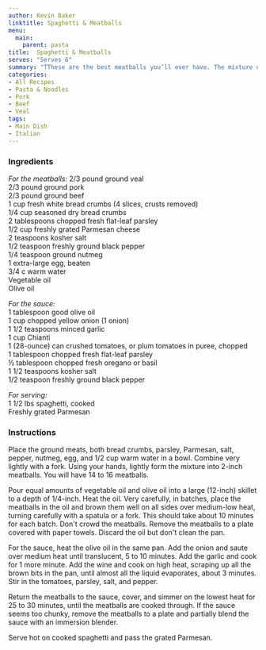 ```yaml
---
author: Kevin Baker
linktitle: Spaghetti & Meatballs
menu:
  main:
    parent: pasta
title:  Spaghetti & Meatballs
serves: "Serves 6"
summary: "TThese are the best meatballs you’ll ever have. The mixture of beef, veal and pork is critical to achieving a perfect texture and flavor."
categories:
- All Recipes
- Pasta & Noodles
- Pork
- Beef 
- Veal
tags: 
- Main Dish
- Italian
---
```

### Ingredients

<div class="ingredient-list">

*For the meatballs:*
2/3 pound ground veal  
2/3 pound ground pork  
2/3 pound ground beef  
1 cup fresh white bread crumbs (4 slices, crusts removed)  
1/4 cup seasoned dry bread crumbs  
2 tablespoons chopped fresh flat-leaf parsley  
1/2 cup freshly grated Parmesan cheese  
2 teaspoons kosher salt  
1/2 teaspoon freshly ground black pepper  
1/4 teaspoon ground nutmeg  
1 extra-large egg, beaten  
3/4 c warm water  
Vegetable oil  
Olive oil  
  
*For the sauce:*  
1 tablespoon good olive oil  
1 cup chopped yellow onion (1 onion)  
1 1/2 teaspoons minced garlic  
1 cup Chianti  
1 (28-ounce) can crushed tomatoes, or plum tomatoes in puree, chopped  
1 tablespoon chopped fresh flat-leaf parsley  
½ tablespoon chopped fresh oregano or basil  
1 1/2 teaspoons kosher salt  
1/2 teaspoon freshly ground black pepper  
  
*For serving:*  
1 1/2 lbs spaghetti, cooked  
Freshly grated Parmesan  


</div>

### Instructions
Place the ground meats, both bread crumbs, parsley, Parmesan, salt, pepper, nutmeg, egg, and 1/2 cup warm water in a bowl. Combine very lightly with a fork. Using your hands, lightly form the mixture into 2-inch meatballs. You will have 14 to 16 meatballs.

Pour equal amounts of vegetable oil and olive oil into a large (12-inch) skillet to a depth of 1/4-inch. Heat the oil. Very carefully, in batches, place the meatballs in the oil and brown them well on all sides over medium-low heat, turning carefully with a spatula or a fork. This should take about 10 minutes for each batch. Don't crowd the meatballs. Remove the meatballs to a plate covered with paper towels. Discard the oil but don't clean the pan.

For the sauce, heat the olive oil in the same pan. Add the onion and saute over medium heat until translucent, 5 to 10 minutes. Add the garlic and cook for 1 more minute. Add the wine and cook on high heat, scraping up all the brown bits in the pan, until almost all the liquid evaporates, about 3 minutes. Stir in the tomatoes, parsley, salt, and pepper.

Return the meatballs to the sauce, cover, and simmer on the lowest heat for 25 to 30 minutes, until the meatballs are cooked through. If the sauce seems too chunky, remove the meatballs to a plate and partially blend the sauce with an immersion blender.

Serve hot on cooked spaghetti and pass the grated Parmesan.
